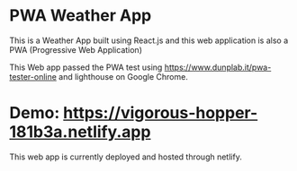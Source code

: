 # PWA Weather App

This is a Weather App built using React.js and this web application is also a PWA (Progressive Web Application)

This Web app passed the PWA test using https://www.dunplab.it/pwa-tester-online and lighthouse on Google Chrome.

# Demo: https://vigorous-hopper-181b3a.netlify.app

This web app is currently deployed and hosted through netlify.

